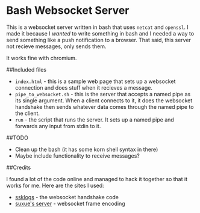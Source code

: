# Bash Websocket Server

This is a websocket server written in bash that uses `netcat` and `openssl`. I made it because I *wanted* to write something in bash and I needed a way to send something like a push notification to a browser. That said, this server  not recieve messages, only sends them.

It works fine with chromium.

##Included files

* `index.html` - this is a sample web page that sets up a websocket connection and does stuff when it recieves a message.
* `pipe_to_websocket.sh` - this is the server that accepts a named pipe as its single argument. When a client connects to it, it does the websocket handshake then sends whatever data comes through the named pipe to the client.
* `run` - the script that runs the server. It sets up a named pipe and forwards any input from stdin to it.

##TODO

* Clean up the bash (it has some korn shell syntax in there)
* Maybe include functionality to receive messages?

##Credits

I found a lot of the code online and managed to hack it together so that it works for me. Here are the sites I used:

* [ssklogs](http://ssklogs.blogspot.com/2012/10/websockets-handshake-using-netcatbash.html) - the websocket handshake code
* [suxue's server](https://gist.github.com/suxue/9582117) - websocket frame encoding
